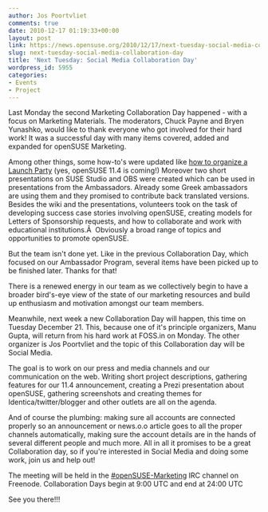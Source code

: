 ```yaml
---
author: Jos Poortvliet
comments: true
date: 2010-12-17 01:19:33+00:00
layout: post
link: https://news.opensuse.org/2010/12/17/next-tuesday-social-media-collaboration-day/
slug: next-tuesday-social-media-collaboration-day
title: 'Next Tuesday: Social Media Collaboration Day'
wordpress_id: 5955
categories:
- Events
- Project
---
```


Last Monday the second Marketing Collaboration Day happened - with a focus on Marketing Materials. The moderators, Chuck Payne and Bryen Yunashko, would like to thank everyone who got involved for their hard work! It was a successful day with many items covered, added and expanded for openSUSE Marketing.

<!-- more -->

Among other things, some how-to's were updated like [how to organize a Launch Party](http://en.opensuse.org/openSUSE:Launch_party_HOWTO) (yes, openSUSE 11.4 is coming!) Moreover two short presentations on SUSE Studio and OBS were created which can be used in presentations from the Ambassadors. Already some Greek ambassadors are using them and they promised to contribute back translated versions. Besides the wiki and the presentations, volunteers took on the task of developing success case stories involving openSUSE, creating models for Letters of Sponsorship requests, and how to collaborate and work with educational institutions.Â  Obviously a broad range of topics and opportunities to promote openSUSE.

But the team isn't done yet. Like in the previous Collaboration Day, which focused on our Ambassador Program, several items have been picked up to be finished later. Thanks for that!

There is a renewed energy in our team as we collectively begin to have a broader bird's-eye view of the state of our marketing resources and build up enthusiasm and motivation amongst our team members.

Meanwhile, next week a new Collaboration Day will happen, this time on Tuesday December 21. This, because one of it's principle organizers, Manu Gupta, will return from his hard work at FOSS.in on Monday. The other organizer is Jos Poortvliet and the topic of this Collaboration day will be Social Media.

The goal is to work on our press and media channels and our communication on the web. Writing short project descriptions, gathering features for our 11.4 announcement, creating a Prezi presentation about openSUSE, gathering screenshots and creating themes for Identica/twitter/blogger and other outlets are all on the agenda.

And of course the plumbing: making sure all accounts are connected properly so an announcement or news.o.o article goes to all the proper channels automatically, making sure the account details are in the hands of several different people and much more. All in all it promises to be a great Collaboration day, so if you're interested in Social Media and doing some work, join us and help out!

The meeting will be held in the [#openSUSE-Marketing](irc://irc.freenode.net/opensuse-marketing) IRC channel on Freenode. Collaboration Days begin at 9:00 UTC and end at 24:00 UTC

See you there!!!
